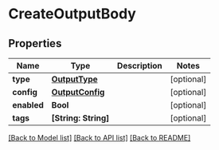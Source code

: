 # CreateOutputBody

## Properties
Name | Type | Description | Notes
------------ | ------------- | ------------- | -------------
**type** | [**OutputType**](OutputType.md) |  | [optional] 
**config** | [**OutputConfig**](OutputConfig.md) |  | [optional] 
**enabled** | **Bool** |  | [optional] 
**tags** | **[String: String]** |  | [optional] 

[[Back to Model list]](../README.md#documentation-for-models) [[Back to API list]](../README.md#documentation-for-api-endpoints) [[Back to README]](../README.md)


